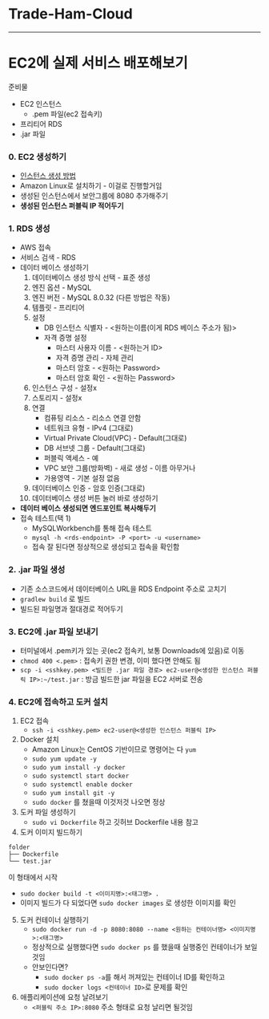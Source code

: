# Trade-Ham-Cloud
---
# EC2에 실제 서비스 배포해보기

준비물
- EC2 인스턴스
	- .pem 파일(ec2 접속키)
- 프리티어 RDS
- .jar 파일


### 0. EC2 생성하기
- [인스턴스 생성 방법](https://sz-tech.tistory.com/entry/AWS-2-EC2-%EC%9D%B8%EC%8A%A4%ED%84%B4%EC%8A%A4-%EC%83%9D%EC%84%B1%ED%95%98%EA%B3%A0-%EC%97%B0%EA%B2%B0%ED%95%98%EA%B8%B0)
- Amazon Linux로 설치하기 - 이걸로 진행할거임
- 생성된 인스턴스에서 보안그룹에 8080 추가해주기
- **생성된 인스턴스 퍼블릭 IP 적어두기**
### 1. RDS 생성
 - AWS 접속
 - 서비스 검색 - RDS
 - 데이터 베이스 생성하기
	 1. 데이터베이스 생성 방식 선택 - 표준 생성
	 2. 엔진 옵션 - MySQL
	 3. 엔진 버전 - MySQL 8.0.32 (다른 방법은 작동)
	 4. 템플릿 - 프리티어
	 5. 설정
		 - DB 인스턴스 식별자 - <원하는이름(이게 RDS 베이스 주소가 됨)>
		 - 자격 증명 설정
			 - 마스터 사용자 이름 - <원하는거 ID>
			 - 자격 증명 관리 - 자체 관리
			 - 마스터 암호 - <원하는 Password>
			 - 마스터 암호 확인 - <원하는 Password>
	6. 인스턴스 구성 - 설정x
	7. 스토리지 - 설정x
	8. 연결
		- 컴퓨팅 리소스 - 리소스 연결 안함
		- 네트워크 유형 - IPv4 (그대로)
		- Virtual Private Cloud(VPC) - Default(그대로)
		- DB 서브넷 그룹 - Default(그대로)
		- 퍼블릭 액세스 - 예
		- VPC 보안 그룹(방화벽) - 새로 생성 - 이름 아무거나
		- 가용영역 - 기본 설정 없음
	9. 데이터베이스 인증 - 암호 인증(그대로)
	10. 데이터베이스 생성 버튼 눌러 바로 생성하기
- **데이터 베이스 생성되면 엔드포인트 복사해두기**
- 접속 테스트(택 1)
	- MySQLWorkbench를 통해 접속 테스트
	- `mysql -h <rds-endpoint> -P <port> -u <username>`
	- 접속 잘 된다면 정상적으로 생성되고 접속을 확인함
### 2. .jar 파일 생성
- 기존 소스코드에서 데이터베이스 URL을 RDS Endpoint 주소로 고치기
- `gradlew build` 로 빌드
- 빌드된 파일명과 절대경로 적어두기

### 3.  EC2에 .jar 파일 보내기
- 터미널에서 .pem키가 있는 곳(ec2 접속키, 보통 Downloads에 있음)로 이동
- `chmod 400 <.pem>` : 접속키 권한 변경, 이미 했다면 안해도 됨
- `scp -i <sshkey.pem> <빌드한 .jar 파일 경로> ec2-user@<생성한 인스턴스 퍼블릭 IP>:~/test.jar` : 방금 빌드한 jar 파일을 EC2 서버로 전송

### 4. EC2에 접속하고 도커 설치
1. EC2 접속
	- `ssh -i <sshkey.pem> ec2-user@<생성한 인스턴스 퍼블릭 IP>`
2. Docker 설치
	- Amazon Linux는 CentOS 기반이므로 명령어는 다 `yum`
	- `sudo yum update -y`
	- `sudo yum install -y docker`
	- `sudo systemctl start docker`
	- `sudo systemctl enable docker`
	- `sudo yum install git -y`
	- `sudo docker` 를 쳤을때 이것저것 나오면 정상
3. 도커 파일 생성하기
	- `sudo vi Dockerfile` 하고 깃허브 Dockerfile 내용 참고
4. 도커 이미지 빌드하기
```
folder
├── Dockerfile
└── test.jar
```
이 형태에서 시작
- `sudo docker build -t <이미지명>:<태그명> .`
- 이미지 빌드가 다 되었다면 `sudo docker images` 로 생성한 이미지를 확인
5. 도커 컨테이너 실행하기
	- `sudo docker run -d -p 8080:8080 --name <원하는 컨테이너명> <이미지명>:<태그명>`
	- 정상적으로 실행했다면 `sudo docker ps` 를 했을때 실행중인 컨테이너가 보일 것임
	- 안보인다면?
		- `sudo docker ps -a`를 해서 꺼져있는 컨테이너 ID를 확인하고
		- `sudo docker logs <컨테이너 ID>`로 문제를 확인
6. 애플리케이션에 요청 날려보기
	- `<퍼블릭 주소 IP>:8080` 주소 형태로 요청 날리면 될것임

